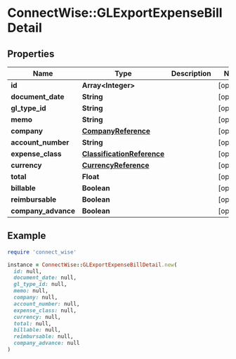 # ConnectWise::GLExportExpenseBillDetail

## Properties

| Name | Type | Description | Notes |
| ---- | ---- | ----------- | ----- |
| **id** | **Array&lt;Integer&gt;** |  | [optional] |
| **document_date** | **String** |  | [optional] |
| **gl_type_id** | **String** |  | [optional] |
| **memo** | **String** |  | [optional] |
| **company** | [**CompanyReference**](CompanyReference.md) |  | [optional] |
| **account_number** | **String** |  | [optional] |
| **expense_class** | [**ClassificationReference**](ClassificationReference.md) |  | [optional] |
| **currency** | [**CurrencyReference**](CurrencyReference.md) |  | [optional] |
| **total** | **Float** |  | [optional] |
| **billable** | **Boolean** |  | [optional] |
| **reimbursable** | **Boolean** |  | [optional] |
| **company_advance** | **Boolean** |  | [optional] |

## Example

```ruby
require 'connect_wise'

instance = ConnectWise::GLExportExpenseBillDetail.new(
  id: null,
  document_date: null,
  gl_type_id: null,
  memo: null,
  company: null,
  account_number: null,
  expense_class: null,
  currency: null,
  total: null,
  billable: null,
  reimbursable: null,
  company_advance: null
)
```

